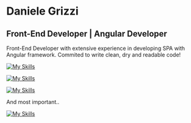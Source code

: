 Daniele Grizzi
=============================================================================================================================

Front-End Developer | Angular Developer
---------------------------------------

Front-End Developer with extensive experience in developing SPA with Angular framework.
Commited to write clean, dry and readable code!

[![My Skills](https://skillicons.dev/icons?i=angular,ts,js,html,css,sass,bootstrap)](https://skillicons.dev)

[![My Skills](https://skillicons.dev/icons?i=dotnet,cs,java)](https://skillicons.dev)

[![My Skills](https://skillicons.dev/icons?i=azure,git,vscode)](https://skillicons.dev)

And most important..

[![My Skills](https://skillicons.dev/icons?i=stackoverflow)](https://skillicons.dev)
